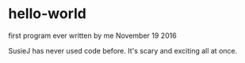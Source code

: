 # hello-world

first program ever written by me November 19 2016

SusieJ has never used code before.  It's scary and exciting all at once. 


